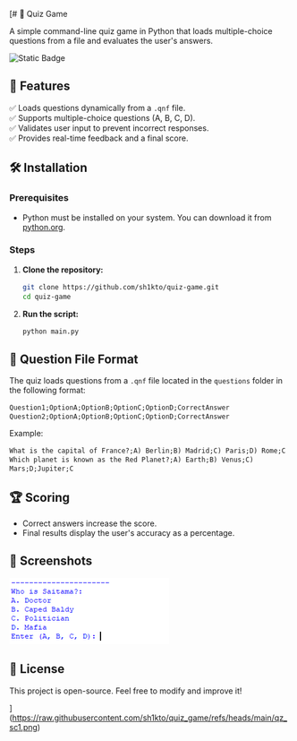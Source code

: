 [# 🧠 Quiz Game  

A simple command-line quiz game in Python that loads multiple-choice questions from a file and evaluates the user's answers.  

![Static Badge](https://img.shields.io/badge/Prerequisites-Python-brightgreen)  

## 📌 Features  

✅ Loads questions dynamically from a `.qnf` file.  
✅ Supports multiple-choice questions (A, B, C, D).  
✅ Validates user input to prevent incorrect responses.  
✅ Provides real-time feedback and a final score.  

## 🛠 Installation  

### Prerequisites  

- Python must be installed on your system. You can download it from [python.org](https://www.python.org/).  

### Steps  
1. **Clone the repository:**  
   ```sh
   git clone https://github.com/sh1kto/quiz-game.git
   cd quiz-game
   ```  

2. **Run the script:**  
   ```sh
   python main.py
   ```  

## 📂 Question File Format  

The quiz loads questions from a `.qnf` file located in the `questions` folder in the following format:  

```
Question1;OptionA;OptionB;OptionC;OptionD;CorrectAnswer
Question2;OptionA;OptionB;OptionC;OptionD;CorrectAnswer
```

Example:  

```
What is the capital of France?;A) Berlin;B) Madrid;C) Paris;D) Rome;C
Which planet is known as the Red Planet?;A) Earth;B) Venus;C) Mars;D;Jupiter;C
```

## 🏆 Scoring  

- Correct answers increase the score.  
- Final results display the user's accuracy as a percentage.  

## 📸 Screenshots  
![Quiz Game](https://raw.githubusercontent.com/sh1kto/quiz_game/refs/heads/main/qz_sc1.png)

## 📜 License  

This project is open-source. Feel free to modify and improve it!  

](https://raw.githubusercontent.com/sh1kto/quiz_game/refs/heads/main/qz_sc1.png)
